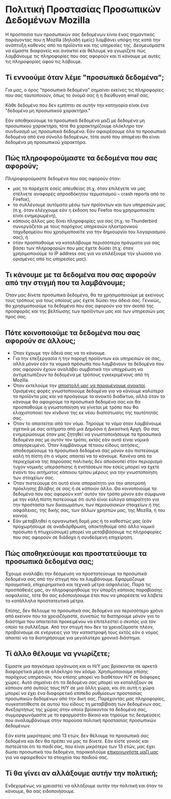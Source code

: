 # Πολιτική Προστασίας Προσωπικών Δεδομένων Mozilla

Η προστασία των προσωπικών σας δεδομένων είναι ένας σημαντικός παράγοντας που η Mozilla (δηλαδή εμείς) λαμβάνει υπόψη της κατά την ανάπτυξη καθενός από τα προϊόντα και της υπηρεσίες της. Δεσμευόμαστε να είμαστε διαφανείς και ανοικτοί και θέλουμε να γνωρίζετε πώς λαμβάνουμε τις πληροφορίες που σας αφορούν και τί κάνουμε με αυτές τις πληροφορίες αφού τις λάβουμε.

## Τί εννοούμε όταν λέμε "προσωπικά δεδομένα";

Για μας, ο όρος "προσωπικά δεδομένα" σημαίνει εκείνες τις πληροφορίες που σας ταυτοποιούν, όπως το όνομά σας ή η διεύθυνση email σας.

Κάθε δεδομένο που δεν εμπίπτει σε αυτήν την κατηγορία είναι ένα "δεδομένο μη προσωπικού χαρακτήρα."

Εάν αποθηκεύουμε τα προσωπικά δεδομένα μαζί με δεδομένα μη προσωπικού χαρακτήρα, τότε θα χαρακτηρίζουμε ολόκληρο τον συνδυασμό ως προσωπικά δεδομένα. Εάν αφαιρέσουμε όλα τα προσωπικά δεδομένα από ένα σύνολο δεδομένων, τότε αυτό που απομένει θα είναι δεδομένα μη προσωπικού χαρακτήρα.

## Πώς πληροφορούμαστε τα δεδομένα που σας αφορούν;

Πληροφορούμαστε δεδομένα που σας αφορούν όταν:

* μας τα παρέχετε εσείς απευθείας (π.χ. όταν επιλέγετε να μας στέλνετε αναφορές απροσδόκητου τερματισμού – crash reports από το Firefox),
* τα συλλέγουμε αυτόματα μέσω των προϊόντων και των υπηρεσιών μας (π.χ. όταν ελέγχουμε εάν η έκδοση του Firefox που χρησιμοποιείτε είναι ενημερωμένη),
* κάποιος άλλος μας δίνει πληροφορίες για σας (π.χ. το Thunderbird συνεργάζεται με τους παρόχους υπηρεσιών ηλεκτρονικού ταχυδρομείου που χρησιμοποιείτε για την δημιουργία του λογαριασμού σας), ή
* όταν προσπαθούμε να καταλάβουμε περισσότερα πράγματα για σας βάσει των πληροφοριών που μας έχετε δώσει (π.χ. όταν χρησιμοποιούμε το IP address σας για να επιλέξουμε την γλώσσα για ορισμένες από τις υπηρεσίες μας).

## Τι κάνουμε με τα δεδομένα που σας αφορούν από την στιγμή που τα λαμβάνουμε;

Όταν μας δίνετε προσωπικά δεδομένα, θα τα χρησιμοποιούμε με εκείνους τους τρόπους για τους οποίους μας έχετε δώσει την άδειά σας. Γενικώς, θα χρησιμοποιούμε τα δεδομένα που σας αφορούν για τον σκοπό της προσφοράς και της βελτίωσης των προϊόντων μας και των υπηρεσιών μας προς σας.

## Πότε κοινοποιούμε τα δεδομένα που σας αφορούν σε άλλους;

* Όταν έχουμε την άδειά σας να το κάνουμε.
* Για την επεξεργασία ή την παροχή προϊόντων και υπηρεσιών σε σας, αλλά μόνον εάν τα νομικά πρόσωπα που λαμβάνουν τα δεδομένα που σας αφορούν έχουν αναλάβει συμβατικά την υποχρέωση να αντιμετωπίζουν τα δεδομένα με τρόπους εγκεκριμένους από τη Mozilla.
* Όταν εκτελούμε την [αποστολή μας να παραμένουμε ανοικτοί](http://www.mozilla.org/about/manifesto.html). Ορισμένες φορές γνωστοποιούμε δεδομένα για να κάνουμε καλύτερα τα προϊόντα μας και να προάγουμε το ανοικτό διαδίκτυο, αλλά όταν το κάνουμε θα αφαιρούμε τα προσωπικά δεδομένα σας και θα προσπαθούμε η γνωστοποίηση να γίνεται με τρόπο που θα ελαχιστοποιεί τον κίνδυνο της εκ νέου διαπίστωσης της ταυτότητάς σας.
* Όταν το απαιτείται από τον νόμο. Τηρούμε το νόμο όταν λαμβάνουμε σχετικά με σας αιτήματα από μια Δημόσια ή Δικαστική Αρχή. Θα σας ενημερώσουμε όταν μας ζητηθεί να γνωστοποιήσουμε τα προσωπικά δεδομένα σας με αυτόν τον τρόπο, εκτός εάν αυτό είναι νομικά απαγορευμένο. Όταν λαμβάνουμε τέτοιου είδους αιτήσεις, αποδεσμεύουμε τα προσωπικά δεδομένα σας μόνον εάν πιστεύουμε καλή τη πίστη ότι ο νόμος απαιτεί να το κάνουμε. Κανένα από τα περιεχόμενα της παρούσας πολιτικής δεν αποσκοπεί στον περιορισμό τυχόν νομικής υπεράσπισης ή ενστάσεων που εσείς μπορεί να έχετε έναντι του αιτήματος κάποιου τρίτου μέρους για την γνωστοποίηση των στοιχείων σας.
* Όταν πιστεύουμε ότι αυτό είναι απαραίτητο για την αποτροπή πρόκλησης βλάβης σε σας ή σε κάποιον άλλο. Θα κοινοποιούμε τα δεδομένα που σας αφορούν κατ’ αυτόν τον τρόπο μόνον εάν σύμφωνα με την καλή πίστη πιστεύουμε ότι αυτό είναι εύλογα απαραίτητο για την προστασία των δικαιωμάτων, των περιουσιακών στοιχείων ή της ασφάλειας, της δικής σας, των άλλων χρηστών μας, της Mozilla, ή του κοινού.
* Εάν μεταβληθεί η οργανωτική δομή μας ή το καθεστώς μας (εάν προχωρήσουμε σε αναδιάρθρωση, αποκτηθούμε από άλλο νομικό πρόσωπο ή πτωχεύσουμε) μπορεί να μεταβιβάσουμε τις πληροφορίες που σας αφορούν σε διάδοχο ή συνδεόμενη επιχείρηση.

## Πώς αποθηκεύουμε και προστατεύουμε τα προσωπικά δεδομένα σας;

Έχουμε αναλάβει την δέσμευση να προστατεύουμε τα προσωπικά δεδομένα σας από την στιγμή που τα λαμβάνουμε. Εφαρμόζουμε πραγματικά, επιχειρηματικά και τεχνικά μέτρα ασφαλείας. Παρά τις προσπάθειές μας, αν πληροφορηθούμε την ύπαρξη κάποιας παραβίασης ασφαλείας, τότε θα σας ειδοποιήσουμε έτσι που να μπορέσετε να λάβετε τα κατάλληλα προστατευτικά μέτρα.

Επίσης, δεν θέλουμε τα προσωπικά σας δεδομένα για περισσότερο χρόνο από εκείνον που τα χρειαζόμαστε, συνεπώς τα διατηρούμε μόνον για το διάστημα που απαιτείται προκειμένου να επιτελεστεί ο σκοπός για τον οποίο τα συλλέξαμε. Από την στιγμή που δεν τα χρειαζόμαστε πλέον, προβαίνουμε σε ενέργειες για την καταστροφή τους εκτός εάν ο νόμος απαιτεί να τα διατηρήσουμε για μεγαλύτερο χρονικό διάστημα.

## Τί άλλο θέλουμε να γνωρίζετε;

Είμαστε μια παγκόσμια οργάνωση και οι Η/Υ μας βρίσκονται σε αρκετά διαφορετικά μέρη σε ολόκληρο τον κόσμο. Χρησιμοποιούμε επίσης παρόχους υπηρεσιών, που επίσης μπορεί να διαθέτουν Η/Υ σε διάφορες χώρες. Αυτό σημαίνει ότι τα δεδομένα σας μπορεί να καταλήξουν σε κάποιον από αυτούς τους Η/Υ σε μια άλλη χώρα, και ότι αυτή η χώρα μπορεί να έχει ένα διαφορετικό επίπεδο ρυθμίσεων προστασίας προσωπικών δεδομένων από την δική σας. Παρέχοντάς μας πληροφορίες, συγκατατίθεστε σε αυτού του είδους τη μεταβίβαση των δεδομένων σας. Ανεξαρτήτως της χώρας στην οποία βρίσκονται τα δεδομένα σας, συμμορφωνόμαστε με το εφαρμοστέο δίκαιο και τηρούμε τις δεσμεύσεις που αναλαμβάνουμε στην παρούσα πολιτική προστασίας προσωπικών δεδομένων.

Εάν είστε μικρότερος από 13 ετών, δεν θέλουμε τα προσωπικά σας δεδομένα και δεν θα πρέπει να μας τα δίνετε. Εάν είστε γονιός και πιστεύεται ότι το παιδί σας, που είναι μικρότερο των 13 ετών, μας έχει δώσει προσωπικά του δεδομένα, παρακαλούμε [επικοινωνήστε μαζί μας](https://www.mozilla.org/privacy/policies/firefox-os/) για να αφαιρεθούν τα στοιχεία του παιδιού σας.

## Τί θα γίνει αν αλλάξουμε αυτήν την πολιτική;

Ενδεχομένως να χρειαστεί να αλλάξουμε αυτήν την πολιτική και όταν το κάνουμε, θα σας ειδοποιήσουμε.
